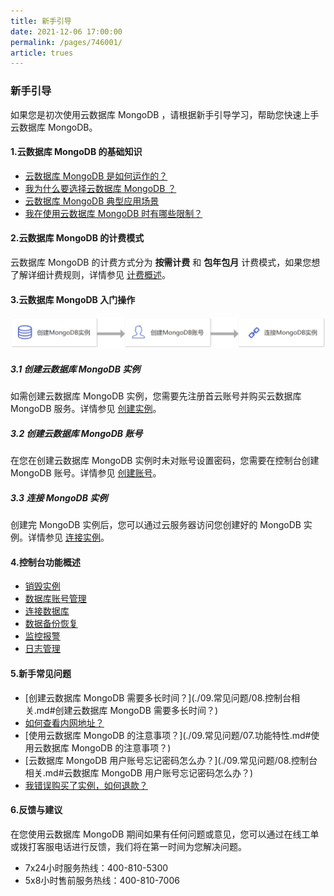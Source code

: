 ```yaml
---
title: 新手引导
date: 2021-12-06 17:00:00
permalink: /pages/746001/
article: trues
---
```


### 新手引导

如果您是初次使用云数据库 MongoDB ，请根据新手引导学习，帮助您快速上手云数据库 MongoDB。

#### 1.云数据库 MongoDB 的基础知识

- [云数据库 MongoDB 是如何运作的？](./02.产品简介/00.产品概述.md)
- [我为什么要选择云数据库 MongoDB ？](./02.产品简介/01.产品优势.md)
- [云数据库 MongoDB 典型应用场景](./02.产品简介/02.应用场景.md)
- [我在使用云数据库 MongoDB 时有哪些限制？](./04.操作指南/00.使用限制.md)

#### 2.云数据库 MongoDB 的计费模式

云数据库 MongoDB 的计费方式分为 **按需计费** 和 **包年包月** 计费模式，如果您想了解详细计费规则，详情参见 [计费概述](./03.购买指南/00.计费概述.md)。

#### 3.云数据库 MongoDB 入门操作

![入门操作](./pic/getting_started.png)

#####    3.1 创建云数据库 MongoDB 实例

如需创建云数据库 MongoDB 实例，您需要先注册首云账号并购买云数据库 MongoDB 服务。详情参见 [创建实例](./04.操作指南/02.管理实例/00.创建实例.md)。

#####    3.2 创建云数据库 MongoDB 账号

在您在创建云数据库 MongoDB 实例时未对账号设置密码，您需要在控制台创建 MongoDB 账号。详情参见 [创建账号](./04.操作指南/03.账号管理/00.创建账号.md)。

#####    3.3 连接 MongoDB 实例

创建完 MongoDB 实例后，您可以通过云服务器访问您创建好的 MongoDB 实例。详情参见 [连接实例](./04.操作指南/02.管理实例/01.连接实例.md)。

#### 4.控制台功能概述

- [销毁实例](./04.操作指南/02.管理实例/03.销毁实例.md)
- [数据库账号管理](./04.操作指南/03.账号管理/00.创建账号.md)
- [连接数据库](./04.操作指南/02.管理实例/01.连接实例.md)
- [数据备份恢复](./04.操作指南/05.备份恢复/00.备份数据库.md)
- [监控报警](./04.操作指南/06.监控报警/00.监控功能.md)
- [日志管理](./04.操作指南/07.日志管理/00.日志管理.md)

#### 5.新手常见问题

- [创建云数据库 MongoDB 需要多长时间？](./09.常见问题/08.控制台相关.md#创建云数据库 MongoDB 需要多长时间？)
- [如何查看内网地址？](./09.常见问题/03.连接登录.md#如何查看内网地址？)
- [使用云数据库 MongoDB 的注意事项？](./09.常见问题/07.功能特性.md#使用云数据库 MongoDB 的注意事项？)
- [云数据库 MongoDB 用户账号忘记密码怎么办？](./09.常见问题/08.控制台相关.md#云数据库 MongoDB 用户账号忘记密码怎么办？)
- [我错误购买了实例，如何退款？](./09.常见问题/00.计费相关.md#我错误购买了实例，如何退款？)

#### 6.反馈与建议

在您使用云数据库 MongoDB 期间如果有任何问题或意见，您可以通过在线工单或拨打客服电话进行反馈，我们将在第一时间为您解决问题。

+ 7x24小时服务热线：400-810-5300
+ 5x8小时售前服务热线：400-810-7006
